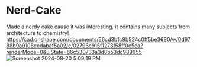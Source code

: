 # Nerd-Cake
Made a nerdy cake cause it was interesting. it contains many subjects from architecture to chemistry!
https://cad.onshape.com/documents/56cd3b1c8b524c0ff5be3690/w/0d9788b9a9108cedabaf5a02/e/02796c915f1273f58ff0c5ea?renderMode=0&uiState=66c530733a3d8b53dc989055
![Screenshot 2024-08-20 5 09 19 PM](https://github.com/user-attachments/assets/42d2e48a-2048-400f-95ea-976fed5d63fe)
